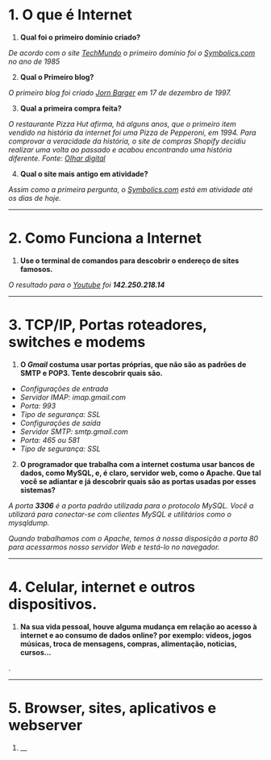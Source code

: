 # 1. O que é Internet

1. __Qual foi o primeiro domínio criado?__

_De acordo com o site [TechMundo](https://www.techtudo.com.br/noticias/2018/07/a-historia-dos-dominios-de-internet.ghtml) o primeiro domínio foi o [Symbolics.com](https://symbolics.com/) no ano de 1985_

2. __Qual o Primeiro blog?__

_O primeiro blog foi criado [Jorn Barger](https://en.wikipedia.org/wiki/Jorn_Barger) em 17 de dezembro de 1997._

3. __Qual a primeira compra feita?__

_O restaurante Pizza Hut afirma, há alguns anos, que o primeiro item vendido na história da internet foi uma Pizza de Pepperoni, em 1994. Para comprovar a veracidade da história, o site de compras Shopify decidiu realizar uma volta ao passado e acabou encontrando uma história diferente. Fonte: [Olhar digital](https://olhardigital.com.br/2015/11/26/noticias/qual-foi-a-primeira-compra-feita-pela-internet/#:~:text=O%20restaurante%20Pizza%20Hut%20afirma%2C%20h%C3%A1%20alguns%20anos%2C,passado%20e%20acabou%20encontrando%20uma%20hist%C3%B3ria%20diferente.%20Confira%3A)_

4. __Qual o site mais antigo em atividade?__

_Assim como a primeira pergunta, o [Symbolics.com](https://symbolics.com/) está em atividade até os dias de hoje._

___
# 2. Como Funciona a Internet

1. __Use o terminal de comandos para descobrir o endereço de sites famosos.__

_O resultado para o [Youtube](https://www.youtube.com/) foi  __142.250.218.14___

___
# 3. TCP/IP, Portas roteadores, switches e modems
1. __O _Gmail_ costuma usar portas próprias, que não são as padrões de SMTP e POP3. Tente descobrir quais são.__

* _Configurações de entrada_
* _Servidor IMAP: imap.gmail.com_
* _Porta: 993_
* _Tipo de segurança: SSL_
* _Configurações de saída_
* _Servidor SMTP: smtp.gmail.com_
* _Porta: 465 ou 581_
* _Tipo de segurança: SSL_

2. __O programador que trabalha com a internet costuma usar bancos de dados, como MySQL, e, é claro, servidor web, como o Apache. Que tal você se adiantar e já descobrir quais são as portas usadas por esses sistemas?__

_A porta __3306__ é a porta padrão utilizada para o protocolo MySQL. Você a utilizará para conectar-se com clientes MySQL e utilitários como o mysqldump._

_Quando trabalhamos com o Apache, temos à nossa disposição a porta 80 para acessarmos nosso servidor Web e testá-lo no navegador._

___
# 4. Celular, internet e outros dispositivos.
1. __Na sua vida pessoal, houve alguma mudança em relação ao acesso à internet e ao consumo de dados online? por exemplo: vídeos, jogos músicas, troca de mensagens, compras, alimentação, noticias, cursos...__

.

___
# 5. Browser, sites, aplicativos e webserver
1. __
